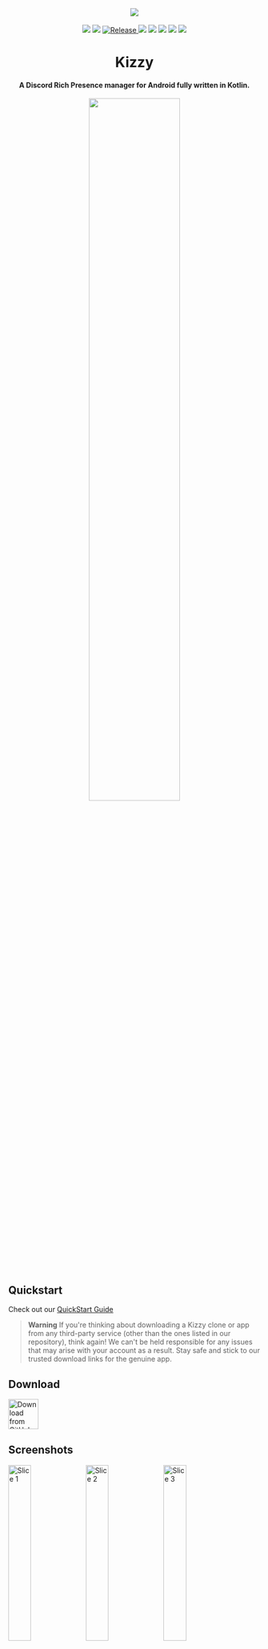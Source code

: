 <div align="center">
    <img src="https://user-images.githubusercontent.com/68665948/207296272-d1985003-1681-4df4-b8ea-ca71f2043f89.png">
</div>
<br>

<div align="center">
<img src="https://img.shields.io/badge/Minimum%20SDK-27-%23?&style=flat-square&color=5b5ef7">

<img src="https://img.shields.io/github/downloads/dead8309/Kizzy/total?&style=flat-square&color=5b5ef7">

<a href="https://github.com/dead8309/Kizzy/releases/latest">
<img alt="Release" src="https://img.shields.io/github/v/release/dead8309/Kizzy?&style=flat-square&color=5b5ef7&display_name=release">
</a>

<img src="https://img.shields.io/github/actions/workflow/status/dead8309/Kizzy/build.yml?branch=master?&style=flat-square&color=5b5ef7">

<img src="https://img.shields.io/badge/kotlin-5b5ef7.svg?logo=kotlin&logoColor=white&style=flat-square">

<img src="https://img.shields.io/badge/Android_Studio-5b5ef7?logo=android-studio&logoColor=white&style=flat-square">

<img src="https://dcbadge.vercel.app/api/shield/888890990956511263?style=flat-square&compact=true">

<a href="https://discord.gg/vUPc7zzpV5">
<img src="https://dcbadge.vercel.app/api/server/vUPc7zzpV5">
</a>
</div>

<div align="center">
<h1>Kizzy</h1>
<h4>A Discord Rich Presence manager for Android fully written in Kotlin.
</h4>
<p>
<img src="https://user-images.githubusercontent.com/68665948/207303492-c537af75-0d63-49e9-91c5-97114d974883.png" width=60%/>
</p>
</div>

## Quickstart
Check out our [QuickStart Guide](https://kizzydocs.vercel.app/quickstart/install)


> **Warning**
> If you're thinking about downloading a Kizzy clone or app from any third-party service (other than the ones listed in our repository), think again! We can't be held responsible for any issues that may arise with your account as a result. Stay safe and stick to our trusted download links for the genuine app.

## Download
<a href="https://github.com/dead8309/Kizzy/releases/latest">
<img src="https://img.shields.io/badge/GitHub-181717?logo=github&logoColor=white"
     alt="Download from GitHub"
     height="60">
</a>

## Screenshots
<div>
<img width="30%" alt="Slice 1" src="https://user-images.githubusercontent.com/68665948/207300844-a6177a86-250b-4d2e-b21b-b6bdb431a414.png">
<img width="30%" alt="Slice 2" src="https://user-images.githubusercontent.com/68665948/207301097-f83b31d0-26f7-4e1e-8e77-bd16bfdd0eda.png">
<img width="30%" alt="Slice 3" src="https://user-images.githubusercontent.com/68665948/207301272-9e40dae9-9fd5-4c41-894f-0d5da1ccbe1e.png">
<img width="30%" alt="Slice 4" src="https://user-images.githubusercontent.com/68665948/207301298-e82d934d-4ca2-4d52-ae21-9d54cf66e353.png">
<img width="30%" alt="Slice 5" src="https://user-images.githubusercontent.com/68665948/207301309-f4a23b58-c687-44c4-8506-695ed5c0ff5d.png">
<img width="30%" alt="Slice 6" src="https://user-images.githubusercontent.com/68665948/207301334-f923ac6e-9d75-4280-a820-e5397fcf0d5a.png">
</div>


## Features

- [x] Clickable buttons
- [x] Detects current Running app
- [x] Detects Current Playing media
- [x] Optional timestamps
- [x] Custom Status
- [x] Save/Load presence configs
- [x] Material You theme
- [x] Translations
- [x] Easy [Setup](https://kizzy.gitbook.io/kizzy-docs/setup/setting-up-the-app) 
- [x] 300+ Predefined presets
- [x] Create custom configs with your own images and links
- [x] Preview Rpc in the app itself
- [x] Runs in background even when screen is off
- [x] Gif support
- [x] External Url support (meaning you can give a url which points to an image on the web and discord will show it!)
- [x] Use Images from Gallery

## Getting Started
Read the Setup Guide [at Gitbook](https://kizzy.gitbook.io/kizzy-docs/setup/setting-up-the-app)
or watch the tutorial video
[![IMAGE_ALT](https://img.youtube.com/vi/kjPDMHgsOcU/0.jpg)](https://www.youtube.com/embed/kjPDMHgsOcU)


## Build
For building the app locally
> Prerequisites:
- Android Studio
- Familiar with Gradle, Kotlin, Jetpack Compose

> Clone the project
```console
git clone https://github.com/dead8309/Kizzy.git
```
> Building
- Open Android Studio
- Import the project
- Click on Build and Run

> **Warning**
> This app uses the Discord Gateway connection. Use this at your own risk.
However people have been using custom rich presence for past 4-5 years and there's is still no case of account getting terminated.

## Translate
See [Contribute for Translation](https://github.com/dead8309/Kizzy/issues/2#issue-1370365856)


## Credits
✨ [Read You](https://github.com/Ashinch/ReadYou) and [Seal](https://github.com/JunkFood02/Seal) for Ui Components

✨ [Material Color Utilities](https://github.com/material-foundation/material-color-utilities)

✨ [Rich-Presence-U](https://github.com/ninstar/Rich-Presence-U) for Nintendo and Wii U games data

✨ [Vlog](https://github.com/girish3/Vlog) for logging library

✨ [Xbox-Rich-Presence-Discord](https://github.com/MrCoolAndroid/Xbox-Rich-Presence-Discord) for Xbox games data

## Licence 
**Kizzy** is an open source project under the GNU GPL 3.0 Open Source License ①, which allows you to use, reference, and modify the source code of **Kizzy** for free, but does not allow the modified and derived code to be distributed and sold as closed-source commercial software. For details, please see the full GNU GPL 3.0 Open Source License ②.

See [Terms Of Service](https://github.com/dead8309/Kizzy/blob/2bd547217688d91e5ee12a294faed477e9d4fa08/TERMS_OF_SERVICE.md) for more info

